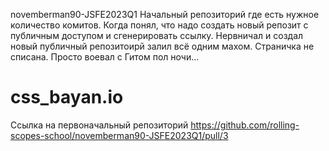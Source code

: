 novemberman90-JSFE2023Q1 
Начальный репозиторий где есть нужное количество комитов. Когда понял, что надо создать новый репозит с публичным доступом и сгенерировать ссылку. Нервничал и создал новый публичный репозитоирй залил всё одним махом.
Страничка не списана. Просто воевал с Гитом пол ночи...
# css_bayan.io
Ссылка на первоначальный репозиторий 
https://github.com/rolling-scopes-school/novemberman90-JSFE2023Q1/pull/3
